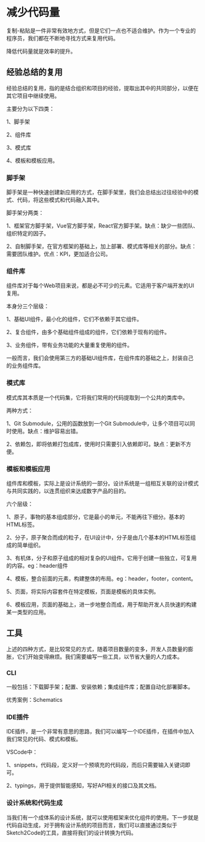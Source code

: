 # 减少代码量

复制-粘贴是一件非常有效地方式，但是它们一点也不适合维护。作为一个专业的程序员，我们都在不断地寻找方式来复用代码。

降低代码量就是效率的提升。

## 经验总结的复用

经验总结的复用，指的是结合组织和项目的经验，提取出其中的共同部分，以便在其它项目中继续使用。

主要分为以下四类：

1、脚手架

2、组件库

3、模式库

4、模板和模板应用。

### 脚手架

脚手架是一种快速创建新应用的方式，在脚手架里，我们会总结出过往经验中的模式、代码，将这些模式和代码融入其中。

脚手架分两类：

1、框架官方脚手架，Vue官方脚手架，React官方脚手架。缺点：缺少一些团队、组织特定的因子。

2、自制脚手架，在官方框架的基础上，加上部署、模式库等相关的部分。缺点：需要团队维护。优点：KPI，更加适合公司。

### 组件库

组件库对于每个Web项目来说，都是必不可少的元素。它适用于客户端开发的UI复用。

本身分三个层级：

1、基础UI组件，最小化的组件，它们不依赖于其它组件。

2、复合组件，由多个基础组件组成的组件，它们依赖于现有的组件。

3、业务组件，带有业务功能的大量重复使用的组件。

一般而言，我们会使用第三方的基础UI组件库，在组件库的基础之上，封装自己的业务组件库。

### 模式库

模式库其本质是一个代码集，它将我们常用的代码提取到一个公共的类库中。

两种方式：

1、Git Submodule，公用的函数放到一个Git Submodule中，让多个项目可以同时使用。缺点：维护容易出错。

2、依赖包，即将依赖打包成库，使用时只需要引入依赖即可。缺点：更新不方便。

### 模板和模板应用

组件库和模板，实际上是设计系统的一部分。设计系统是一组相互关联的设计模式与共同实践的，以连贯组织来达成数字产品的目的。

六个层级：

1、原子，事物的基本组成部分，它是最小的单元，不能再往下细分。基本的HTML标签。

2、分子，原子聚合而成的粒子，在UI设计中，分子是由几个基本的HTML标签组成的简单组织。

3、有机体，分子和原子组成的相对复杂的UI组件。它用于创建一些独立，可复用的内容。eg：header组件

4、模板，整合前面的元素，构建整体的布局。eg：header，footer，content。

5、页面，将实际内容套件在特定模板，页面是模板的具体实例。

6、模板应用，页面的基础上，进一步地整合而成，用于帮助开发人员快速的构建某一类型的应用。

## 工具

上述的四种方式，是比较常见的方式，随着项目数量的变多，开发人员数量的膨胀，它们开始变得麻烦。我们需要编写一些工具，以节省大量的人力成本。

### CLI

一般包括：下载脚手架；配置、安装依赖；集成组件库；配置自动化部署脚本。

优秀案例：Schematics

### IDE插件

IDE插件，是一个非常有意思的思路，我们可以编写一个IDE插件，在插件中加入我们常见的代码、模式和模板。

VSCode中：

1、snippets，代码段，定义好一个预填充的代码段，而后只需要输入关键词即可。

2、typings，用于提供智能感知，写好API相关的接口及其文档。

### 设计系统和代码生成

当我们有一个成体系的设计系统，就可以使用框架来优化组件的使用。下一步就是代码自动生成，对于拥有设计系统的项目而言，我们可以直接通过类似于Sketch2Code的工具，直接将我们的设计转换为代码。





